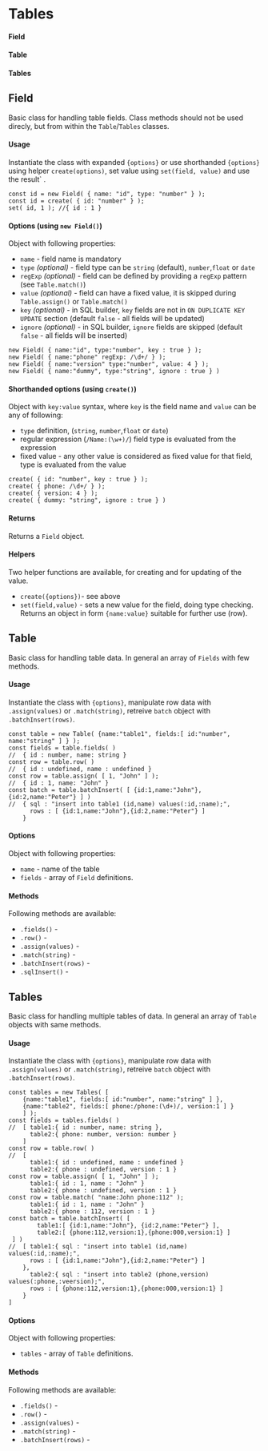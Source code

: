 # Tables

#### Field

#### Table

#### Tables

## Field

Basic class for handling table fields. Class methods should not be used direcly, but from within the `Table`/`Tables` classes.

#### Usage

Instantiate the class with expanded `{options}` or use shorthanded `{options}` using helper `create(options)`, set value using `set(field, value)` and use the result` .

```
const id = new Field( { name: "id", type: "number" } );
const id = create( { id: "number" } );
set( id, 1 ); //{ id : 1 }
```

#### Options (using `new Field()`)

Object with following properties:

- `name` - field name is mandatory
- `type` _(optional)_ - field type can be `string` (default), `number`,`float` or `date`
- `regExp` _(optional)_ - field can be defined by providing a `regExp` pattern (see `Table.match()`)
- `value` _(optional)_ - field can have a fixed value, it is skipped during `Table.assign()` or `Table.match()`
- `key` _(optional)_ - in SQL builder, `key` fields are not in `ON DUPLICATE KEY UPDATE` section (default `false` - all fields will be updated)
- `ignore` _(optional)_ - in SQL builder, `ignore` fields are skipped (default `false` - all fields will be inserted)

```
new Field( { name:"id", type:"number", key : true } );
new Field( { name:"phone" regExp: /\d+/ } );
new Field( { name:"version" type:"number", value: 4 } );
new Field( { name:"dummy", type:"string", ignore : true } )
```

#### Shorthanded options (using `create()`)

Object with `key:value` syntax, where `key` is the field name and `value` can be any of following:

- `type` definition, (`string`, `number`,`float` or `date`)
- regular expression (`/Name:(\w+)/`) field type is evaluated from the expression
- fixed value - any other value is considered as fixed value for that field, type is evaluated from the value

```
create( { id: "number", key : true } );
create( { phone: /\d+/ } );
create( { version: 4 } );
create( { dummy: "string", ignore : true } )
```

#### Returns

Returns a `Field` object.

#### Helpers

Two helper functions are available, for creating and for updating of the value.

- `create({options})`- see above
- `set(field,value)` - sets a new value for the field, doing type checking.  
  Returns an object in form `{name:value}` suitable for further use (row).

## Table

Basic class for handling table data. In general an array of `Fields` with few methods.

#### Usage

Instantiate the class with `{options}`, manipulate row data with `.assign(values)` or `.match(string)`, retreive `batch` object with `.batchInsert(rows)`.

```
const table = new Table( {name:"table1", fields:[ id:"number", name:"string" ] } );
const fields = table.fields( )
//  { id : number, name: string }
const row = table.row( )
//  { id : undefined, name : undefined }
const row = table.assign( [ 1, "John" ] );
//  { id : 1, name: "John" }
const batch = table.batchInsert( [ {id:1,name:"John"}, {id:2,name:"Peter"} ] )
//  { sql : "insert into table1 (id,name) values(:id,:name);",
      rows : [ {id:1,name:"John"},{id:2,name:"Peter"} ]
    }
```

#### Options

Object with following properties:

- `name` - name of the table
- `fields` - array of `Field` definitions.

#### Methods

Following methods are available:

- `.fields()` -
- `.row()` -
- `.assign(values)` -
- `.match(string)` -
- `.batchInsert(rows)` -
- `.sqlInsert()` -

## Tables

Basic class for handling multiple tables of data. In general an array of `Table` objects with same methods.

#### Usage

Instantiate the class with `{options}`, manipulate row data with `.assign(values)` or `.match(string)`, retreive `batch` object with `.batchInsert(rows)`.

```
const tables = new Tables( [
    {name:"table1", fields:[ id:"number", name:"string" ] },
    {name:"table2", fields:[ phone:/phone:(\d+)/, version:1 ] }
    ] );
const fields = tables.fields( )
//  [ table1:{ id : number, name: string },
      table2:{ phone: number, version: number }
    ]
const row = table.row( )
//  [
      table1:{ id : undefined, name : undefined }
      table2:{ phone : undefined, version : 1 }
const row = table.assign( [ 1, "John" ] );
      table1:{ id : 1, name : "John" }
      table2:{ phone : undefined, version : 1 }
const row = table.match( "name:John phone:112" );
      table1:{ id : 1, name : "John" }
      table2:{ phone : 112, version : 1 }
const batch = table.batchInsert( [
        table1:[ {id:1,name:"John"}, {id:2,name:"Peter"} ],
        table2:[ {phone:112,version:1},{phone:000,version:1} ]
 ] )
//  [ table1:{ sql : "insert into table1 (id,name) values(:id,:name);",
      rows : [ {id:1,name:"John"},{id:2,name:"Peter"} ]
    },
      table2:{ sql : "insert into table2 (phone,version) values(:phone,:veersion);",
      rows : [ {phone:112,version:1},{phone:000,version:1} ]
    }
]
```

#### Options

Object with following properties:

- `tables` - array of `Table` definitions.

#### Methods

Following methods are available:

- `.fields()` -
- `.row()` -
- `.assign(values)` -
- `.match(string)` -
- `.batchInsert(rows)` -
